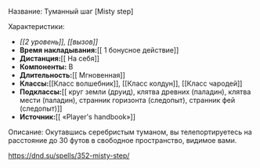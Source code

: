 Название: Туманный шаг \[Misty step] 

Характеристики:
- *[[2 уровень]], [[вызов]]*
- **Время накладывания:**[[ 1 бонусное действие]]
- **Дистанция:**[[ На себя]]
- **Компоненты:** В
- **Длительность:**[[ Мгновенная]]
- **Классы:**[[Класс  волшебник]], [[Класс колдун]], [[Класс чародей]]
- **Подклассы:**[[ круг земли (друид), клятва древних (паладин), клятва мести (паладин), странник горизонта (следопыт), странник фей (следопыт)]]
- **Источник:**[[ «Player's handbook»]]

Описание:
Окутавшись серебристым туманом, вы телепортируетесь на расстояние до 30 футов в свободное пространство, видимое вами.

https://dnd.su/spells/352-misty-step/